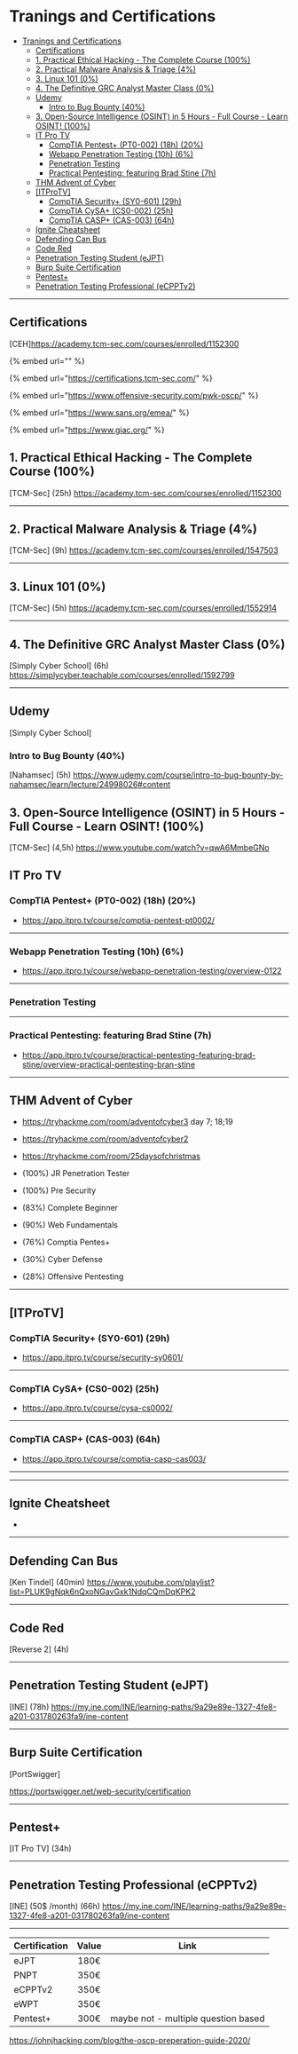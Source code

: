 # Tranings and Certifications

- [Tranings and Certifications](#tranings-and-certifications)
  - [Certifications](#certifications)
  - [1. Practical Ethical Hacking - The Complete Course (100%)](#1-practical-ethical-hacking---the-complete-course-100)
  - [2. Practical Malware Analysis & Triage (4%)](#2-practical-malware-analysis--triage-4)
  - [3. Linux 101 (0%)](#3-linux-101-0)
  - [4. The Definitive GRC Analyst Master Class (0%)](#4-the-definitive-grc-analyst-master-class-0)
  - [Udemy](#udemy)
    - [Intro to Bug Bounty (40%)](#intro-to-bug-bounty-40)
  - [3. Open-Source Intelligence (OSINT) in 5 Hours - Full Course - Learn OSINT! (100%)](#3-open-source-intelligence-osint-in-5-hours---full-course---learn-osint-100)
  - [IT Pro TV](#it-pro-tv)
    - [CompTIA Pentest+ (PT0-002) (18h) (20%)](#comptia-pentest-pt0-002-18h-20)
    - [Webapp Penetration Testing (10h) (6%)](#webapp-penetration-testing-10h-6)
    - [Penetration Testing](#penetration-testing)
    - [Practical Pentesting: featuring Brad Stine (7h)](#practical-pentesting-featuring-brad-stine-7h)
  - [THM Advent of Cyber](#thm-advent-of-cyber)
  - [[ITProTV]](#itprotv)
    - [CompTIA Security+ (SY0-601) (29h)](#comptia-security-sy0-601-29h)
    - [CompTIA CySA+ (CS0-002) (25h)](#comptia-cysa-cs0-002-25h)
    - [CompTIA CASP+ (CAS-003) (64h)](#comptia-casp-cas-003-64h)
  - [Ignite Cheatsheet](#ignite-cheatsheet)
  - [Defending Can Bus](#defending-can-bus)
  - [Code Red](#code-red)
  - [Penetration Testing Student (eJPT)](#penetration-testing-student-ejpt)
  - [Burp Suite Certification](#burp-suite-certification)
  - [Pentest+](#pentest)
  - [Penetration Testing Professional (eCPPTv2)](#penetration-testing-professional-ecpptv2)

---

## Certifications

[CEH]<https://academy.tcm-sec.com/courses/enrolled/1152300>


{% embed url="" %}

{% embed url="https://certifications.tcm-sec.com/" %}

{% embed url="https://www.offensive-security.com/pwk-oscp/" %}

{% embed url="https://www.sans.org/emea/" %}

{% embed url="https://www.giac.org/" %}




## 1. Practical Ethical Hacking - The Complete Course (100%)

[TCM-Sec]
(25h)
<https://academy.tcm-sec.com/courses/enrolled/1152300>

---

## 2. Practical Malware Analysis & Triage (4%)

[TCM-Sec]
(9h)
<https://academy.tcm-sec.com/courses/enrolled/1547503>

---

## 3. Linux 101 (0%)

[TCM-Sec]
(5h)
<https://academy.tcm-sec.com/courses/enrolled/1552914>

---

## 4. The Definitive GRC Analyst Master Class (0%)

[Simply Cyber School]
(6h)
<https://simplycyber.teachable.com/courses/enrolled/1592799>


---

## Udemy

[Simply Cyber School]

### Intro to Bug Bounty (40%)

[Nahamsec]
(5h)
<https://www.udemy.com/course/intro-to-bug-bounty-by-nahamsec/learn/lecture/24998026#content>











## 3. Open-Source Intelligence (OSINT) in 5 Hours - Full Course - Learn OSINT! (100%)

[TCM-Sec]
(4,5h)
<https://www.youtube.com/watch?v=qwA6MmbeGNo>





## IT Pro TV

### CompTIA Pentest+ (PT0-002) (18h) (20%)

- <https://app.itpro.tv/course/comptia-pentest-pt0002/>

---

### Webapp Penetration Testing (10h) (6%)

- <https://app.itpro.tv/course/webapp-penetration-testing/overview-0122>

---

### Penetration Testing


---

### Practical Pentesting: featuring Brad Stine (7h)

- <https://app.itpro.tv/course/practical-pentesting-featuring-brad-stine/overview-practical-pentesting-bran-stine>

---

## THM Advent of Cyber

- <https://tryhackme.com/room/adventofcyber3> day 7; 18;19
- <https://tryhackme.com/room/adventofcyber2>
- <https://tryhackme.com/room/25daysofchristmas>

- (100%) JR Penetration Tester
- (100%) Pre Security
- (83%) Complete Beginner
- (90%) Web Fundamentals
- (76%) Comptia Pentes+
- (30%) Cyber Defense
- (28%) Offensive Pentesting



---

## [ITProTV]




### CompTIA Security+ (SY0-601) (29h)
- <https://app.itpro.tv/course/security-sy0601/>

---

### CompTIA CySA+ (CS0-002) (25h)
- <https://app.itpro.tv/course/cysa-cs0002/>

---




### CompTIA CASP+ (CAS-003) (64h)
- <https://app.itpro.tv/course/comptia-casp-cas003/>


---




---

## Ignite Cheatsheet

-

---

## Defending Can Bus

[Ken Tindel]
(40min)
<https://www.youtube.com/playlist?list=PLUK9gNqk6nQxoNGavGxk1NdqCQmDqKPK2>

---

## Code Red

[Reverse 2]
(4h)

---

## Penetration Testing Student (eJPT)

[INE]
(78h)
<https://my.ine.com/INE/learning-paths/9a29e89e-1327-4fe8-a201-031780263fa9/ine-content>

---

## Burp Suite Certification

[PortSwigger]

<https://portswigger.net/web-security/certification>

---

## Pentest+

[IT Pro TV]
(34h)
<localhost>

---

## Penetration Testing Professional (eCPPTv2)

[INE] (50$ /month)
(66h)
<https://my.ine.com/INE/learning-paths/9a29e89e-1327-4fe8-a201-031780263fa9/ine-content>

---

| Certification | Value | Link |
| :----- | :--: | :--: |
| eJPT | 180€ | |
| PNPT | 350€ | |
| eCPPTv2 | 350€ | |
| eWPT | 350€ | |
| Pentest+ | 300€ | maybe not - multiple question based|



https://johnjhacking.com/blog/the-oscp-preperation-guide-2020/